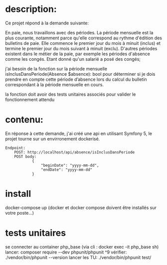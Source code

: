 # description:

Ce projet répond à la demande suivante:

En paie, nous travaillons avec des périodes.
La période mensuelle est la plus courante, notamment parce qu'elle correspond au rythme d'édition des bulletins de paie.
Elle commence le premier jour du mois à minuit (inclus) et termine le premier jour du mois suivant à minuit (exclu).
D'autres périodes existent dans le métier de la paie, par exemple les périodes d'absence comme les congés.
Etant donné qu'un salarié a posé des congés;

j'ai besoin de la fonction sur la période mensuelle isInclusDansPeriode(Absence $absence): bool pour déterminer
si je dois prendre en compte cette période d’absence lors du calcul du bulletin correspondant à la période mensuelle en cours.

la fonction doit avoir des tests unitaires associés pour valider le fonctionnement attendu

# contenu:

En réponse à cette demande, j'ai créé une api en utilisant Symfony 5, le projet tourne sur un envirronement dockerisé.

    Endpoint:
        POST: http://localhost/api/absence/isInclusDansPeriode
        POST body:
                {
                    "beginDate": "yyyy-mm-dd",
                    "endDate": "yyyy-mm-dd"
                }

# install
docker-compose up (docker et docker compose doivent être installés sur votre poste...)

# tests unitaires
se connecter au container php_base
    (via cli : docker exec -it php_base sh)
lancer:
    composer require --dev phpunit/phpunit ^9
vérifier:
    ./vendor/bin/phpunit --version
lancer les TU:
    ./vendor/bin/phpunit test/
